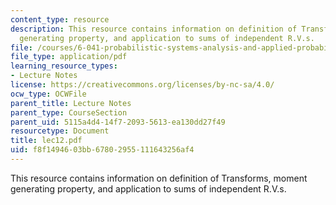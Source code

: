 ```yaml
---
content_type: resource
description: This resource contains information on definition of Transforms, moment
  generating property, and application to sums of independent R.V.s.
file: /courses/6-041-probabilistic-systems-analysis-and-applied-probability-spring-2006/f8f1494603bb67802955111643256af4_lec12.pdf
file_type: application/pdf
learning_resource_types:
- Lecture Notes
license: https://creativecommons.org/licenses/by-nc-sa/4.0/
ocw_type: OCWFile
parent_title: Lecture Notes
parent_type: CourseSection
parent_uid: 5115a4d4-14f7-2093-5613-ea130dd27f49
resourcetype: Document
title: lec12.pdf
uid: f8f14946-03bb-6780-2955-111643256af4
---
```

This resource contains information on definition of Transforms, moment generating property, and application to sums of independent R.V.s.